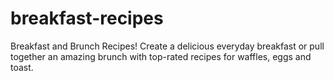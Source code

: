 # breakfast-recipes

Breakfast and Brunch Recipes! Create a delicious everyday breakfast or pull together an amazing brunch with top-rated recipes for waffles, eggs and toast.
